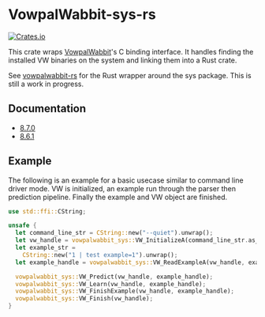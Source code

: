 # VowpalWabbit-sys-rs
[![Crates.io](https://img.shields.io/crates/v/vowpalwabbit-sys.svg)](https://crates.io/crates/vowpalwabbit-sys)

This crate wraps [VowpalWabbit](https://github.com/VowpalWabbit/vowpal_wabbit)'s C binding interface. It handles finding the installed VW binaries on the system and linking them into a Rust crate.

See [vowpalwabbit-rs](https://github.com/jackgerrits/vowpalwabbit-rs) for the Rust wrapper around the sys package. This is still a work in progress.

## Documentation
- [8.7.0](https://jackgerrits.com/vowpalwabbit-sys-rs/8_7_0/vowpalwabbit_sys/)
- [8.6.1](https://jackgerrits.com/vowpalwabbit-sys-rs/8_6_1/vowpalwabbit_sys/)

## Example

The following is an example for a basic usecase similar to command line driver mode. VW is initialized, an example run through the parser then prediction pipeline. Finally the example and VW object are finished.

```rust
use std::ffi::CString;

unsafe {
  let command_line_str = CString::new("--quiet").unwrap();
  let vw_handle = vowpalwabbit_sys::VW_InitializeA(command_line_str.as_ptr());
  let example_str =
    CString::new("1 | test example=1").unwrap();
  let example_handle = vowpalwabbit_sys::VW_ReadExampleA(vw_handle, example_str.as_ptr());

  vowpalwabbit_sys::VW_Predict(vw_handle, example_handle);
  vowpalwabbit_sys::VW_Learn(vw_handle, example_handle);
  vowpalwabbit_sys::VW_FinishExample(vw_handle, example_handle);
  vowpalwabbit_sys::VW_Finish(vw_handle);
}
```

